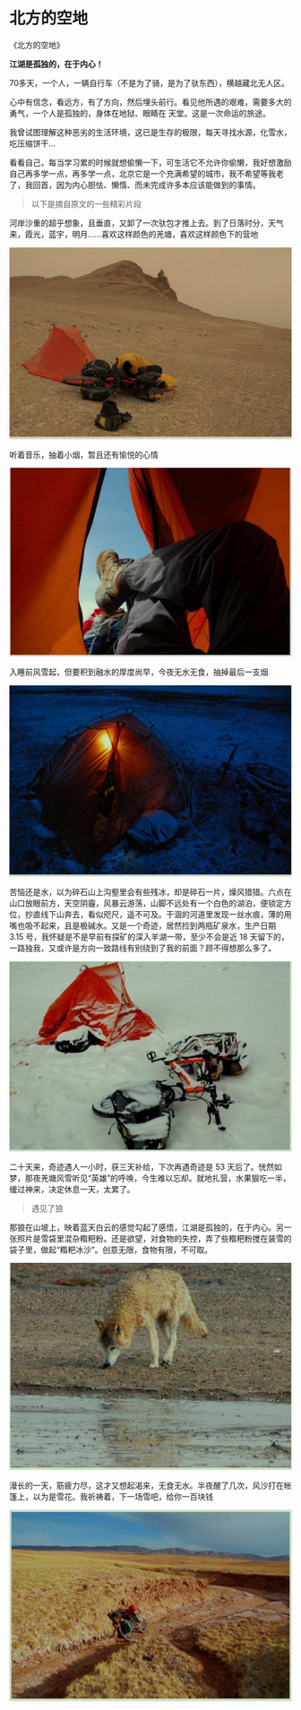 # 北方的空地

《北方的空地》

**江湖是孤独的，在于内心！**

70多天，一个人，一辆自行车（不是为了骑，是为了驮东西），横越藏北无人区。


心中有信念，看远方，有了方向，然后埋头前行。看见他所遇的艰难，需要多大的勇气，一个人是孤独的，身体在地狱、眼睛在
天堂。这是一次命运的旅途。

我曾试图理解这种恶劣的生活环境，这已是生存的极限，每天寻找水源，化雪水，吃压缩饼干...

看看自己，每当学习累的时候就想偷懒一下，可生活它不允许你偷懒，我好想激励自己再多学一点，再多学一点，北京它是一个充满希望的城市，我不希望等我老了，我回首，因为内心胆怯、懒惰、而未完成许多本应该能做到的事情。

> 以下是摘自原文的一些精彩片段

河岸沙重的超乎想象，且垂直，又卸了一次驮包才推上去。到了日落时分，天气来，霞光，蓝宇，明月……喜欢这样颜色的羌塘，喜欢这样颜色下的营地

![](../images/1.png)

听着音乐，抽着小烟，暂且还有愉悦的心情

![](../images/2.png)

入睡前风雪起，但要积到融水的厚度尚早，今夜无水无食，抽掉最后一支烟 

![](../images/3.png)

苦恼还是水，以为碎石山上沟壑里会有些残冰，却是碎石一片，燥风猎猎。六点在山口放眼前方，天空阴霾，风暴云游荡，山脚不远处有一个白色的湖泊，便锁定方位，抄直线下山奔去，看似咫尺，遥不可及。干涸的河道里发现一丝水痕，薄的用嘴也吸不起来，且是极碱水。又是一个奇迹，居然捡到两瓶矿泉水，生产日期 3.15 号，我怀疑是不是早前有探矿的深入羊湖一带，至少不会是近 18 天留下的，一路独我，又或许是方向一致路线有别绕到了我的前面？顾不得想那么多了。 

![](../images/4.png)

二十天来，奇迹遇人一小时，获三天补给，下次再遇奇迹是 53 天后了。恍然如梦，那夜羌塘风雪听见“英雄”的呼唤，今生难以忘却。就地扎营，水果狠吃一半，缓过神来，决定休息一天，太累了。

> 遇见了狼

那狼在山坡上，映着蓝天白云的感觉勾起了感悟，江湖是孤独的，在于内心。另一张照片是雪袋里混杂糌粑粉。还是欲望，对食物的失控，弄了些糌粑粉搅在装雪的袋子里，做起“糌粑冰沙”。创意无限，食物有限，不可取。

![](../images/5.png)

漫长的一天，筋疲力尽，这才又想起渴来，无食无水。半夜醒了几次，风沙打在帐篷上，以为是雪花。我祈祷着，下一场雪吧，给你一百块钱

![](../images/6.png)